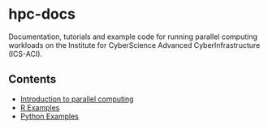 # hpc-docs
Documentation, tutorials and example code for running parallel computing workloads on the Institute for CyberScience Advanced CyberInfrastructure (ICS-ACI).

## Contents

* [Introduction to parallel computing](https://github.com/scrim-network/hpc-docs/blob/master/parallel_compute_intro.md)
* [R Examples](https://github.com/scrim-network/hpc-docs/tree/master/examples/R/)
* [Python Examples](https://github.com/scrim-network/hpc-docs/tree/master/examples/python)